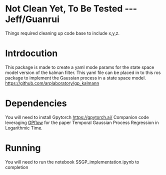 # Not Clean Yet, To Be Tested --- Jeff/Guanrui
Things required cleaning up code base to include x,y,z.

# Intrdocution
This package is made to create a yaml mode params for the state space model version of the kalman filter. This yaml file can be placed in to this ros package to implement the Gaussian process in a state space model. 
https://github.com/arplaboratory/gp_kalmann

# Dependencies 
You will need to install Gpytorch https://gpytorch.ai/
Companion code leveraging [GPflow](https://gpflow.readthedocs.io/en/master/) for the paper Temporal Gaussian Process Regression in Logarithmic Time.

# Running
You will need to run the notebook SSGP_implementation.ipynb to completion
